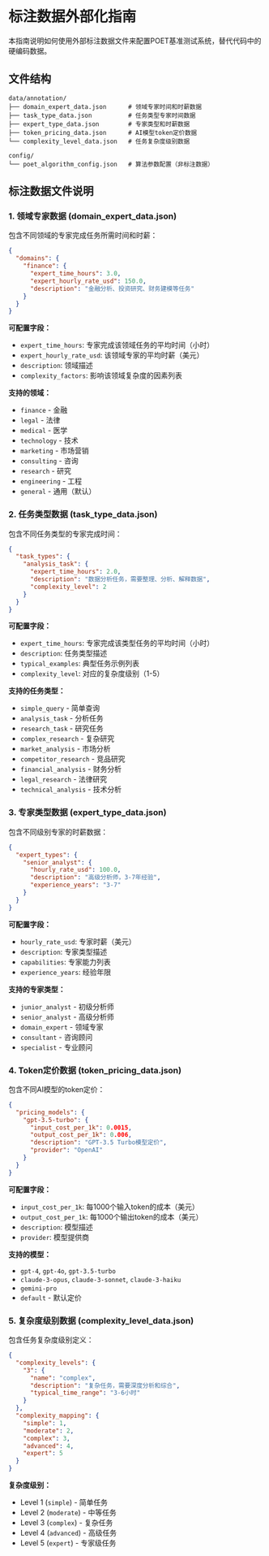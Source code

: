 # 标注数据外部化指南

本指南说明如何使用外部标注数据文件来配置POET基准测试系统，替代代码中的硬编码数据。

## 文件结构

```
data/annotation/
├── domain_expert_data.json      # 领域专家时间和时薪数据
├── task_type_data.json          # 任务类型专家时间数据
├── expert_type_data.json        # 专家类型和时薪数据
├── token_pricing_data.json      # AI模型token定价数据
└── complexity_level_data.json   # 任务复杂度级别数据

config/
└── poet_algorithm_config.json   # 算法参数配置（非标注数据）
```

## 标注数据文件说明

### 1. 领域专家数据 (domain_expert_data.json)

包含不同领域的专家完成任务所需时间和时薪：

```json
{
  "domains": {
    "finance": {
      "expert_time_hours": 3.0,
      "expert_hourly_rate_usd": 150.0,
      "description": "金融分析、投资研究、财务建模等任务"
    }
  }
}
```

**可配置字段：**
- `expert_time_hours`: 专家完成该领域任务的平均时间（小时）
- `expert_hourly_rate_usd`: 该领域专家的平均时薪（美元）
- `description`: 领域描述
- `complexity_factors`: 影响该领域复杂度的因素列表

**支持的领域：**
- `finance` - 金融
- `legal` - 法律
- `medical` - 医学
- `technology` - 技术
- `marketing` - 市场营销
- `consulting` - 咨询
- `research` - 研究
- `engineering` - 工程
- `general` - 通用（默认）

### 2. 任务类型数据 (task_type_data.json)

包含不同任务类型的专家完成时间：

```json
{
  "task_types": {
    "analysis_task": {
      "expert_time_hours": 2.0,
      "description": "数据分析任务，需要整理、分析、解释数据",
      "complexity_level": 2
    }
  }
}
```

**可配置字段：**
- `expert_time_hours`: 专家完成该类型任务的平均时间（小时）
- `description`: 任务类型描述
- `typical_examples`: 典型任务示例列表
- `complexity_level`: 对应的复杂度级别（1-5）

**支持的任务类型：**
- `simple_query` - 简单查询
- `analysis_task` - 分析任务
- `research_task` - 研究任务
- `complex_research` - 复杂研究
- `market_analysis` - 市场分析
- `competitor_research` - 竞品研究
- `financial_analysis` - 财务分析
- `legal_research` - 法律研究
- `technical_analysis` - 技术分析

### 3. 专家类型数据 (expert_type_data.json)

包含不同级别专家的时薪数据：

```json
{
  "expert_types": {
    "senior_analyst": {
      "hourly_rate_usd": 100.0,
      "description": "高级分析师，3-7年经验",
      "experience_years": "3-7"
    }
  }
}
```

**可配置字段：**
- `hourly_rate_usd`: 专家时薪（美元）
- `description`: 专家类型描述
- `capabilities`: 专家能力列表
- `experience_years`: 经验年限

**支持的专家类型：**
- `junior_analyst` - 初级分析师
- `senior_analyst` - 高级分析师
- `domain_expert` - 领域专家
- `consultant` - 咨询顾问
- `specialist` - 专业顾问

### 4. Token定价数据 (token_pricing_data.json)

包含不同AI模型的token定价：

```json
{
  "pricing_models": {
    "gpt-3.5-turbo": {
      "input_cost_per_1k": 0.0015,
      "output_cost_per_1k": 0.006,
      "description": "GPT-3.5 Turbo模型定价",
      "provider": "OpenAI"
    }
  }
}
```

**可配置字段：**
- `input_cost_per_1k`: 每1000个输入token的成本（美元）
- `output_cost_per_1k`: 每1000个输出token的成本（美元）
- `description`: 模型描述
- `provider`: 模型提供商

**支持的模型：**
- `gpt-4`, `gpt-4o`, `gpt-3.5-turbo`
- `claude-3-opus`, `claude-3-sonnet`, `claude-3-haiku`
- `gemini-pro`
- `default` - 默认定价

### 5. 复杂度级别数据 (complexity_level_data.json)

包含任务复杂度级别定义：

```json
{
  "complexity_levels": {
    "3": {
      "name": "complex",
      "description": "复杂任务，需要深度分析和综合",
      "typical_time_range": "3-6小时"
    }
  },
  "complexity_mapping": {
    "simple": 1,
    "moderate": 2,
    "complex": 3,
    "advanced": 4,
    "expert": 5
  }
}
```

**复杂度级别：**
- Level 1 (`simple`) - 简单任务
- Level 2 (`moderate`) - 中等任务
- Level 3 (`complex`) - 复杂任务
- Level 4 (`advanced`) - 高级任务
- Level 5 (`expert`) - 专家级任务
